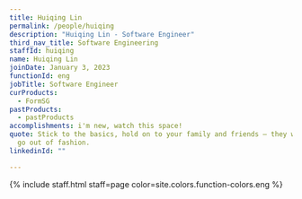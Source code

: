 ```yaml
---
title: Huiqing Lin
permalink: /people/huiqing
description: "Huiqing Lin - Software Engineer"
third_nav_title: Software Engineering
staffId: huiqing
name: Huiqing Lin
joinDate: January 3, 2023
functionId: eng
jobTitle: Software Engineer
curProducts:
  - FormSG
pastProducts:
  - pastProducts
accomplishments: i'm new, watch this space!
quote: Stick to the basics, hold on to your family and friends – they will never
  go out of fashion.
linkedinId: ""

---
```


{% include staff.html staff=page color=site.colors.function-colors.eng %}
